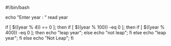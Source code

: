 #!/bin/bash

echo "Enter year : "
read year

if [ $((year % 4)) == 0 ]; then
	if [ $((year % 100)) -eq 0 ]; then
		if [ $((year % 400)) -eq 0 ]; then
		      echo "leap year";
		    else 
		        echo "not leap";
		fi
	else
		echo "leap year";
	fi
else
	echo "Not Leap";
fi
